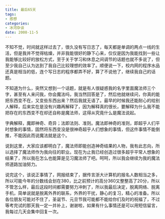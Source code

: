 ```yaml
---
title: 最后65天
tags:
- 感想
categories:
- 冰河杂谈
date: 2008-11-5
---
```


不知不觉，时间就这样过去了，很久没有写日志了，每天都是单调的两点一线的生活，但是我并不觉得枯燥，并非我能很好的静下心来，仅仅是因为我能找到一些让我能够比较好的放松方式，至于关于学习和休息之间调节的话题也就不多说了，但至少我自己认为达到了我自己比较理想的效率了。顺便说一下，校内网的程序水品还真是相当的低，连个写日志的程序都弄不好，算了不说他了，继续我自己的话题。

不知道为什么，突然又想到一个话题，就是有人很疑惑我的名字里面魔法师三个字，甚至有人来问我，你会魔法吗，我当然回答是了，然后他就继续问，你真的能把东西变不在，又变些东西出来？然后我就无语了。最早的时候我还能耐心的给别人解释，后来实在是没有兴趣再解释了，因为解释真的很长，要解释为什么我不能把存在的东西变不在却还自称是魔法师，这得从究竟什么是魔法说起。

字典解释，魔即神奇、奇异；法即法则、准则。魔法即神奇的准则，即超乎人们平时想象的事情，固然将东西变没是很神奇超乎人们想象的事情，但这件事情不能倒推，不能因此而说魔法就是这个。

说到这里，大家应该都明白了，魔法师即能创造神奇结果的人物，我有此志向，所以选择了魔法师作为我向往的职业。现在为止我已经创造过很多超乎平常人想象的结果了，所以我在怎么也能算是见习魔法师了吧。呵呵，所以我会继续为我的魔法师道路加油努力。


说完这个，该说正事情了，网报结束了，据传言浙大计算机的报名人数相当之多，所以可能今年的分数线会划在380，比之前预计的高分360又整整高了20分，所以不管怎么样，最后这段时间都需要努力冲刺了，所以我最后决定，脱离网络、脱离手机，简单说就是脱离外界的联系，外界的干扰，静心的复习，精心的准备。所以各位朋友可能对不住了，圣诞节、元旦节我可能都不能给你们及时的祝福了，不过等考完试的那天我一定一并补上，谢谢啦，如果有什么事情还是可以用短信留言，我每过几天会集中回复一次。

